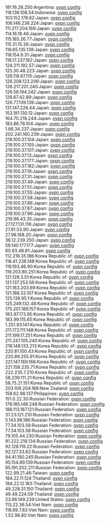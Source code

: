 181.16.28.250:Argentina: [ovpn config](vpn/181_16_28_250.ovpn)  
118.136.108.54:Indonesia: [ovpn config](vpn/118_136_108_54.ovpn)  
103.152.178.62:Japan: [ovpn config](vpn/103_152_178_62.ovpn)  
106.146.236.224:Japan: [ovpn config](vpn/106_146_236_224.ovpn)  
111.217.204.169:Japan: [ovpn config](vpn/111_217_204_169.ovpn)  
114.16.18.46:Japan: [ovpn config](vpn/114_16_18_46.ovpn)  
115.165.26.77:Japan: [ovpn config](vpn/115_165_26_77.ovpn)  
115.31.15.26:Japan: [ovpn config](vpn/115_31_15_26.ovpn)  
116.65.135.138:Japan: [ovpn config](vpn/116_65_135_138.ovpn)  
118.154.9.31:Japan: [ovpn config](vpn/118_154_9_31.ovpn)  
118.17.237.182:Japan: [ovpn config](vpn/118_17_237_182.ovpn)  
124.211.192.57:Japan: [ovpn config](vpn/124_211_192_57.ovpn)  
125.30.48.223:Japan: [ovpn config](vpn/125_30_48_223.ovpn)  
126.118.67.115:Japan: [ovpn config](vpn/126_118_67_115.ovpn)  
126.208.123.206:Japan: [ovpn config](vpn/126_208_123_206.ovpn)  
126.217.201.240:Japan: [ovpn config](vpn/126_217_201_240.ovpn)  
126.58.194.242:Japan: [ovpn config](vpn/126_58_194_242.ovpn)  
126.67.42.89:Japan: [ovpn config](vpn/126_67_42_89.ovpn)  
126.77.139.139:Japan: [ovpn config](vpn/126_77_139_139.ovpn)  
131.147.226.44:Japan: [ovpn config](vpn/131_147_226_44.ovpn)  
153.181.130.12:Japan: [ovpn config](vpn/153_181_130_12.ovpn)  
164.70.218.244:Japan: [ovpn config](vpn/164_70_218_244.ovpn)  
183.86.76.104:Japan: [ovpn config](vpn/183_86_76_104.ovpn)  
1.66.34.237:Japan: [ovpn config](vpn/1_66_34_237.ovpn)  
202.241.160.239:Japan: [ovpn config](vpn/202_241_160_239.ovpn)  
219.100.37.104:Japan: [ovpn config](vpn/219_100_37_104.ovpn)  
219.100.37.105:Japan: [ovpn config](vpn/219_100_37_105.ovpn)  
219.100.37.107:Japan: [ovpn config](vpn/219_100_37_107.ovpn)  
219.100.37.13:Japan: [ovpn config](vpn/219_100_37_13.ovpn)  
219.100.37.177:Japan: [ovpn config](vpn/219_100_37_177.ovpn)  
219.100.37.182:Japan: [ovpn config](vpn/219_100_37_182.ovpn)  
219.100.37.19:Japan: [ovpn config](vpn/219_100_37_19.ovpn)  
219.100.37.31:Japan: [ovpn config](vpn/219_100_37_31.ovpn)  
219.100.37.49:Japan: [ovpn config](vpn/219_100_37_49.ovpn)  
219.100.37.51:Japan: [ovpn config](vpn/219_100_37_51.ovpn)  
219.100.37.55:Japan: [ovpn config](vpn/219_100_37_55.ovpn)  
219.100.37.58:Japan: [ovpn config](vpn/219_100_37_58.ovpn)  
219.100.37.86:Japan: [ovpn config](vpn/219_100_37_86.ovpn)  
219.100.37.87:Japan: [ovpn config](vpn/219_100_37_87.ovpn)  
219.100.37.96:Japan: [ovpn config](vpn/219_100_37_96.ovpn)  
219.98.43.35:Japan: [ovpn config](vpn/219_98_43_35.ovpn)  
27.127.131.116:Japan: [ovpn config](vpn/27_127_131_116.ovpn)  
27.81.53.90:Japan: [ovpn config](vpn/27_81_53_90.ovpn)  
27.98.168.20:Japan: [ovpn config](vpn/27_98_168_20.ovpn)  
36.12.239.250:Japan: [ovpn config](vpn/36_12_239_250.ovpn)  
59.140.177.177:Japan: [ovpn config](vpn/59_140_177_177.ovpn)  
60.93.48.81:Japan: [ovpn config](vpn/60_93_48_81.ovpn)  
112.216.35.186:Korea Republic of: [ovpn config](vpn/112_216_35_186.ovpn)  
118.41.236.148:Korea Republic of: [ovpn config](vpn/118_41_236_148.ovpn)  
119.193.46.90:Korea Republic of: [ovpn config](vpn/119_193_46_90.ovpn)  
119.203.80.251:Korea Republic of: [ovpn config](vpn/119_203_80_251.ovpn)  
121.128.3.51:Korea Republic of: [ovpn config](vpn/121_128_3_51.ovpn)  
121.137.253.56:Korea Republic of: [ovpn config](vpn/121_137_253_56.ovpn)  
121.163.203.69:Korea Republic of: [ovpn config](vpn/121_163_203_69.ovpn)  
121.188.32.107:Korea Republic of: [ovpn config](vpn/121_188_32_107.ovpn)  
125.139.95.1:Korea Republic of: [ovpn config](vpn/125_139_95_1.ovpn)  
125.249.132.48:Korea Republic of: [ovpn config](vpn/125_249_132_48.ovpn)  
175.201.189.157:Korea Republic of: [ovpn config](vpn/175_201_189_157.ovpn)  
183.97.173.95:Korea Republic of: [ovpn config](vpn/183_97_173_95.ovpn)  
183.99.115.65:Korea Republic of: [ovpn config](vpn/183_99_115_65.ovpn)  
1.251.93.141:Korea Republic of: [ovpn config](vpn/1_251_93_141.ovpn)  
211.173.111.148:Korea Republic of: [ovpn config](vpn/211_173_111_148.ovpn)  
211.199.17.251:Korea Republic of: [ovpn config](vpn/211_199_17_251.ovpn)  
211.247.105.240:Korea Republic of: [ovpn config](vpn/211_247_105_240.ovpn)  
218.148.133.213:Korea Republic of: [ovpn config](vpn/218_148_133_213.ovpn)  
220.81.100.43:Korea Republic of: [ovpn config](vpn/220_81_100_43.ovpn)  
220.89.255.91:Korea Republic of: [ovpn config](vpn/220_89_255_91.ovpn)  
221.147.169.168:Korea Republic of: [ovpn config](vpn/221_147_169_168.ovpn)  
221.158.235.71:Korea Republic of: [ovpn config](vpn/221_158_235_71.ovpn)  
222.235.7.210:Korea Republic of: [ovpn config](vpn/222_235_7_210.ovpn)  
58.239.111.21:Korea Republic of: [ovpn config](vpn/58_239_111_21.ovpn)  
58.75.21.151:Korea Republic of: [ovpn config](vpn/58_75_21_151.ovpn)  
203.109.204.188:New Zealand: [ovpn config](vpn/203_109_204_188.ovpn)  
158.62.98.137:Philippines: [ovpn config](vpn/158_62_98_137.ovpn)  
151.0.22.30:Russian Federation: [ovpn config](vpn/151_0_22_30.ovpn)  
178.185.148.248:Russian Federation: [ovpn config](vpn/178_185_148_248.ovpn)  
188.113.187.121:Russian Federation: [ovpn config](vpn/188_113_187_121.ovpn)  
37.23.121.210:Russian Federation: [ovpn config](vpn/37_23_121_210.ovpn)  
5.143.96.186:Russian Federation: [ovpn config](vpn/5_143_96_186.ovpn)  
77.34.103.58:Russian Federation: [ovpn config](vpn/77_34_103_58.ovpn)  
77.34.103.58:Russian Federation: [ovpn config](vpn/77_34_103_58.ovpn)  
79.105.44.230:Russian Federation: [ovpn config](vpn/79_105_44_230.ovpn)  
91.222.218.134:Russian Federation: [ovpn config](vpn/91_222_218_134.ovpn)  
92.126.119.22:Russian Federation: [ovpn config](vpn/92_126_119_22.ovpn)  
92.127.33.82:Russian Federation: [ovpn config](vpn/92_127_33_82.ovpn)  
94.41.190.245:Russian Federation: [ovpn config](vpn/94_41_190_245.ovpn)  
95.154.89.139:Russian Federation: [ovpn config](vpn/95_154_89_139.ovpn)  
95.191.202.211:Russian Federation: [ovpn config](vpn/95_191_202_211.ovpn)  
122.99.21.46:Taiwan: [ovpn config](vpn/122_99_21_46.ovpn)  
184.22.11.124:Thailand: [ovpn config](vpn/184_22_11_124.ovpn)  
184.22.12.183:Thailand: [ovpn config](vpn/184_22_12_183.ovpn)  
49.228.31.150:Thailand: [ovpn config](vpn/49_228_31_150.ovpn)  
49.49.224.59:Thailand: [ovpn config](vpn/49_49_224_59.ovpn)  
23.88.149.239:United States: [ovpn config](vpn/23_88_149_239.ovpn)  
113.22.36.54:Viet Nam: [ovpn config](vpn/113_22_36_54.ovpn)  
118.69.7.83:Viet Nam: [ovpn config](vpn/118_69_7_83.ovpn)  
1.52.96.80:Viet Nam: [ovpn config](vpn/1_52_96_80.ovpn)  
